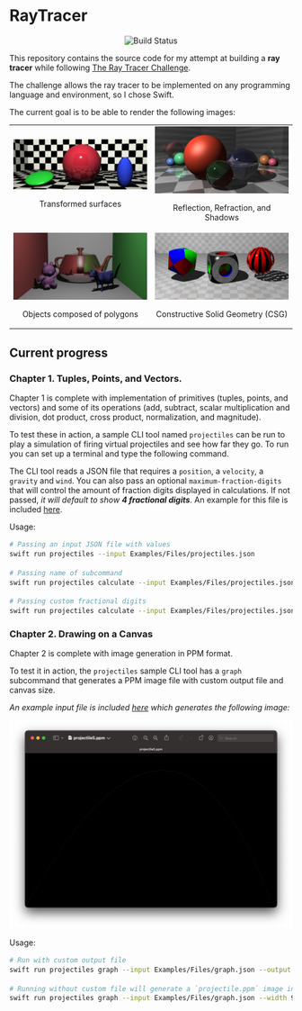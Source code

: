 # RayTracer

<p align="center">
    <img src="https://github.com/Angel5215/RayTracer/workflows/ci/badge.svg" alt="Build Status"/>
</p>

This repository contains the source code for my attempt at building a **ray tracer** while following [The Ray Tracer Challenge](http://raytracerchallenge.com/).

The challenge allows the ray tracer to be implemented on any programming language and environment, so I chose Swift. 

The current goal is to be able to render the following images:

<table>
    <tr>
        <td>
            <img src="resources/img/README/01-transforms.jpg"/>
            <p align="center">Transformed surfaces</p>
        </td>
        <td>
            <img src="resources/img/README/02-reflect-refract.jpg"/>
            <p align="center">Reflection, Refraction, and Shadows</p>
        </td>
    </tr>
    <tr>
        <td>
            <img src="resources/img/README/03-cornell-box.jpg"/>
            <p align="center">Objects composed of polygons</p>
        </td>
        <td>
            <img src="resources/img/README/04-csg-demo.jpg"/>
            <p align="center">Constructive Solid Geometry (CSG)</p>
        </td>
    </tr>
</table>

## Current progress

### Chapter 1. Tuples, Points, and Vectors.
Chapter 1 is complete with implementation of primitives (tuples, points, and vectors) and some of its operations (add, subtract, scalar multiplication and division, dot product, cross product, normalization, and magnitude). 

To test these in action, a sample CLI tool named `projectiles` can be run to play a simulation of firing virtual projectiles and see how far they go. To run you can set up a terminal and type the following command. 

The CLI tool reads a JSON file that requires a `position`, a `velocity`, a `gravity` and `wind`. You can also pass an optional `maximum-fraction-digits` that will control the amount of fraction digits displayed in calculations. If not passed, *it will default to show **4 fractional digits***. An example for this file is included [here](Examples/Files/projectiles.json).

Usage:
```bash
# Passing an input JSON file with values
swift run projectiles --input Examples/Files/projectiles.json

# Passing name of subcommand
swift run projectiles calculate --input Examples/Files/projectiles.json

# Passing custom fractional digits
swift run projectiles calculate --input Examples/Files/projectiles.json --maximum-fraction-digits 6
```

### Chapter 2. Drawing on a Canvas

Chapter 2 is complete with image generation in PPM format.

To test it in action, the `projectiles` sample CLI tool has a `graph` subcommand that generates a PPM image file with custom output file and canvas size. 

*An example input file is included [here](Examples/Files/graph.json) which generates the following image:*

![PPM file from canvas](resources/img/README/05-canvas-ppm.png)

Usage:

```bash
# Run with custom output file
swift run projectiles graph --input Examples/Files/graph.json --output ~/Downloads/projectile5.ppm --width 900 --height 550

# Running without custom file will generate a `projectile.ppm` image in the current directory
swift run projectiles graph --input Examples/Files/graph.json --width 900 --height 550
```